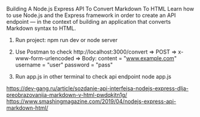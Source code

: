 Building A Node.js Express API To Convert Markdown To HTML
Learn how to use Node.js and the Express framework in order to create an API endpoint — in the context of building an application that converts Markdown syntax to HTML.

1. Run project:
npm run dev
or
node server

2. Use Postman to check
http://localhost:3000/convert => POST => x-www-form-urlencoded => Body:
content = "www.example.com"
username = "user"
password = "pass"

3. Run app.js in other terminal to check api endpoint
node app.js

https://dev-gang.ru/article/sozdanie-api-interfeisa-nodejs-express-dlja-preobrazovanija-markdown-v-html-pwdqkjtn1g/
https://www.smashingmagazine.com/2019/04/nodejs-express-api-markdown-html/